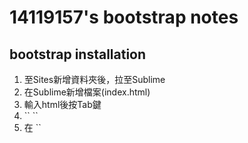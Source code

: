 # 14119157's bootstrap notes
## bootstrap installation
1. 至Sites新增資料夾後，拉至Sublime
2. 在Sublime新增檔案(index.html)
3. 輸入html後按Tab鍵
4. ``
   <html lang="utf-8">
   ``
5. 在
    ``
   <title>
      ``下行輸入link後按Tab鍵
6. 下載bootstrap，將css、fonts、js資料夾拉剛新增的資料夾
7. 至link那行後面打"css/bootstrap.css"
8. ``<body></body>``間打<h1>、<p>、<h2>、<p>、<button>、<button>、<h3>、<p>
9. 開始輸入文字
10. 在下面</body>上行打<script src="js/bootstrap.js">
11. 至css bootstra
    >Getting strat >右邊Basic template
12. 複製<!-- jQuery (necessary for Bootstrap's JavaScript plugins) -->
    <script src="https://ajax.googleapis.com/ajax/libs/jquery/1.11.2/jquery.min.js">
13. 
